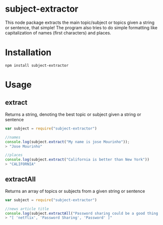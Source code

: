 # subject-extractor
This node package extracts the main topic/subject or topics given a string or sentence, that simple!
The program also tries to do simple formatting like capitalization of names (first characters) and places.

# Installation
```npm install subject-extractor```

# Usage 
## extract
Returns a string, denoting the best topic or subject given a string or sentence
```javascript
var subject = require("subject-extractor")

//names
console.log(subject.extract("My name is jose Mourinho"));
> "Jose Mourinho"

//places
console.log(subject.extract("California is better than New York"))
> "CALIFORNIA"
```

## extractAll
Returns an array of topics or subjects from a given string or sentence
```javascript
var subject = require("subject-extractor")

//news article title
console.log(subject.extractAll("Password sharing could be a good thing for Netflix and Hulu"));
> "[ 'netflix', 'Password Sharing', 'Password' ]"
```